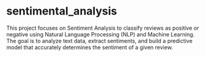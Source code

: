 # sentimental_analysis
This project focuses on Sentiment Analysis to classify reviews as positive or negative using Natural Language Processing (NLP) and Machine Learning. The goal is to analyze text data, extract sentiments, and build a predictive model that accurately determines the sentiment of a given review.
